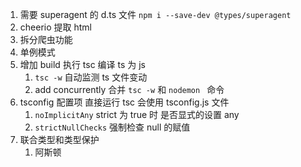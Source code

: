1. 需要 superagent 的 d.ts 文件 `npm i --save-dev @types/superagent`
2. cheerio 提取 html
3. 拆分爬虫功能
4. 单例模式
5. 增加 build 执行 tsc 编译 ts 为 js
   1. `tsc -w` 自动监测 ts 文件变动
   2. add concurrently 合并 `tsc -w` 和 `nodemon ` 命令
6. tsconfig 配置项 直接运行 tsc 会使用 tsconfig.js 文件
   1. `noImplicitAny` strict 为 true 时 是否显式的设置 any
   2. `strictNullChecks` 强制检查 null 的赋值
7. 联合类型和类型保护
   1. 阿斯顿
